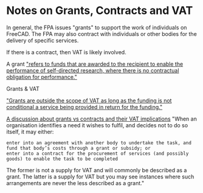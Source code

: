# Notes on Grants, Contracts and VAT

In general, the FPA issues "grants" to support the work of individuals on FreeCAD.  The FPA may
also contract with individuals or other bodies for the delivery of specific services.

If there is a contract, then VAT is likely involved.

A grant ["refers to funds that are awarded to the recipient to enable the performance of self-directed research, where there is no contractual obligation for performance."](https://www.sfu.ca/research/researcher-resources/proposal-development/grants-vs-contracts)


Grants & VAT

["Grants are outside the scope of VAT as long as the funding is not conditional a service being provided in return for the funding."](https://www.sussex.ac.uk/finance/how/taxation/vat/vatincome/vatgrants)


[A discussion about grants vs contracts and their VAT implications](https://www.gov.uk/hmrc-internal-manuals/vat-supply-and-consideration/vatsc06311)
"When an organisation identifies a need it wishes to fulfil, and decides not to do so itself, it may either:

    enter into an agreement with another body to undertake the task, and fund that body’s costs through a grant or subsidy; or
    enter into a contract for the procurement of services (and possibly goods) to enable the task to be completed

The former is not a supply for VAT and will commonly be described as a grant. The latter is a supply for VAT but you may see instances where such arrangements are never the less described as a grant."

